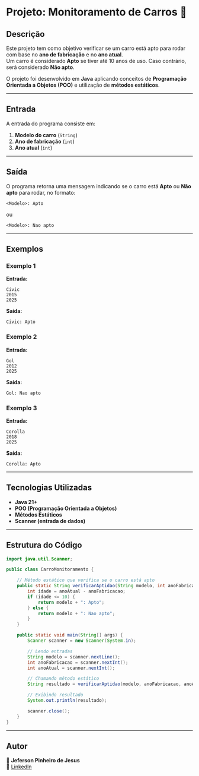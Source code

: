 
# Projeto: Monitoramento de Carros 🚗

## Descrição
Este projeto tem como objetivo verificar se um carro está apto para rodar com base no **ano de fabricação** e no **ano atual**.  
Um carro é considerado **Apto** se tiver até 10 anos de uso. Caso contrário, será considerado **Não apto**.

O projeto foi desenvolvido em **Java** aplicando conceitos de **Programação Orientada a Objetos (POO)** e utilização de **métodos estáticos**.

---

## Entrada
A entrada do programa consiste em:
1. **Modelo do carro** (`String`)
2. **Ano de fabricação** (`int`)
3. **Ano atual** (`int`)

---

## Saída
O programa retorna uma mensagem indicando se o carro está **Apto** ou **Não apto** para rodar, no formato:

```
<Modelo>: Apto
```
ou
```
<Modelo>: Nao apto
```

---

## Exemplos

### Exemplo 1
**Entrada:**
```
Civic
2015
2025
```
**Saída:**
```
Civic: Apto
```

### Exemplo 2
**Entrada:**
```
Gol
2012
2025
```
**Saída:**
```
Gol: Nao apto
```

### Exemplo 3
**Entrada:**
```
Corolla
2018
2025
```
**Saída:**
```
Corolla: Apto
```

---

## Tecnologias Utilizadas
- **Java 21+**
- **POO (Programação Orientada a Objetos)**
- **Métodos Estáticos**
- **Scanner (entrada de dados)**

---

## Estrutura do Código

```java
import java.util.Scanner;

public class CarroMonitoramento {

    // Método estático que verifica se o carro está apto
    public static String verificarAptidao(String modelo, int anoFabricacao, int anoAtual) {
        int idade = anoAtual - anoFabricacao;
        if (idade <= 10) {
            return modelo + ": Apto";
        } else {
            return modelo + ": Nao apto";
        }
    }

    public static void main(String[] args) {
        Scanner scanner = new Scanner(System.in);

        // Lendo entradas
        String modelo = scanner.nextLine();
        int anoFabricacao = scanner.nextInt();
        int anoAtual = scanner.nextInt();

        // Chamando método estático
        String resultado = verificarAptidao(modelo, anoFabricacao, anoAtual);

        // Exibindo resultado
        System.out.println(resultado);

        scanner.close();
    }
}
```

---

## Autor
👤 **Jeferson Pinheiro de Jesus**  
🔗 [LinkedIn](https://www.linkedin.com/in/eijeffpinheiro/)
